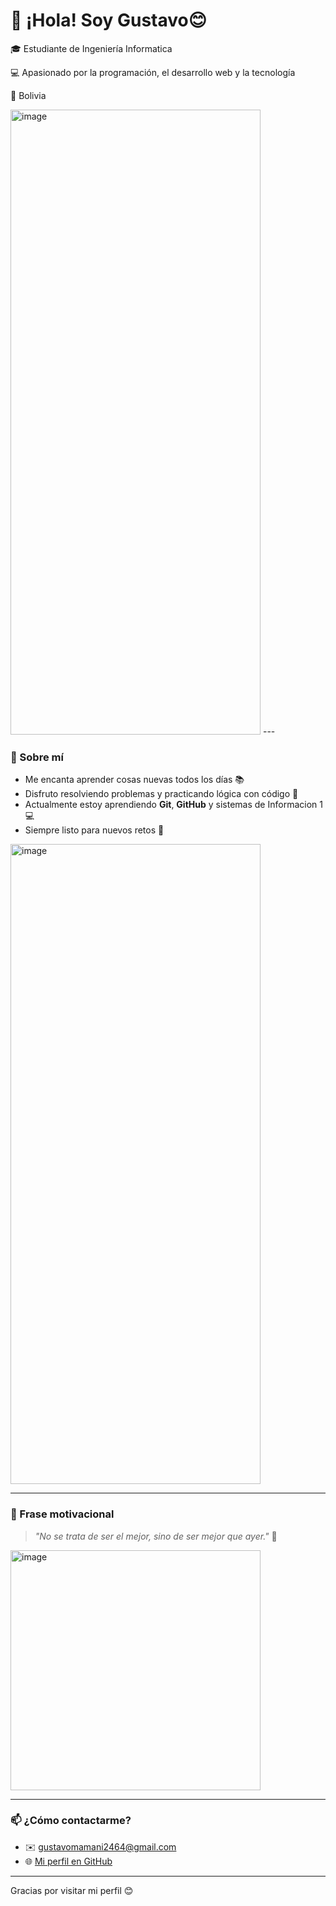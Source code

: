 # 👋 ¡Hola! Soy Gustavo😊

🎓 Estudiante de Ingeniería Informatica 

💻 Apasionado por la programación, el desarrollo web y la tecnología 

📍 Bolivia  

<img width="400" height="1000" alt="image" src="https://github.com/user-attachments/assets/bcad57bc-8086-4e8f-8e69-c92990d21246" />
---

### 🚀 Sobre mí

- Me encanta aprender cosas nuevas todos los días 📚  
- Disfruto resolviendo problemas y practicando lógica con código 🧠 
- Actualmente estoy aprendiendo **Git**, **GitHub** y sistemas de Informacion 1 💻
- Siempre listo para nuevos retos 💪

<img width="400" height="1024" alt="image" src="https://github.com/user-attachments/assets/571e0047-cc03-4959-8522-f863c51b1263" />

---

### 🌟 Frase motivacional

> _"No se trata de ser el mejor, sino de ser mejor que ayer."_ 🚀


 <img width="400" height="384" alt="image" src="https://github.com/user-attachments/assets/9e027b69-b3b2-440a-b851-bdf07fbcbd9d" />


---

### 📫 ¿Cómo contactarme?

- ✉️ gustavomamani2464@gmail.com  
- 🌐 [Mi perfil en GitHub](https://github.com/Gustavojdk)

---

Gracias por visitar mi perfil 😊

